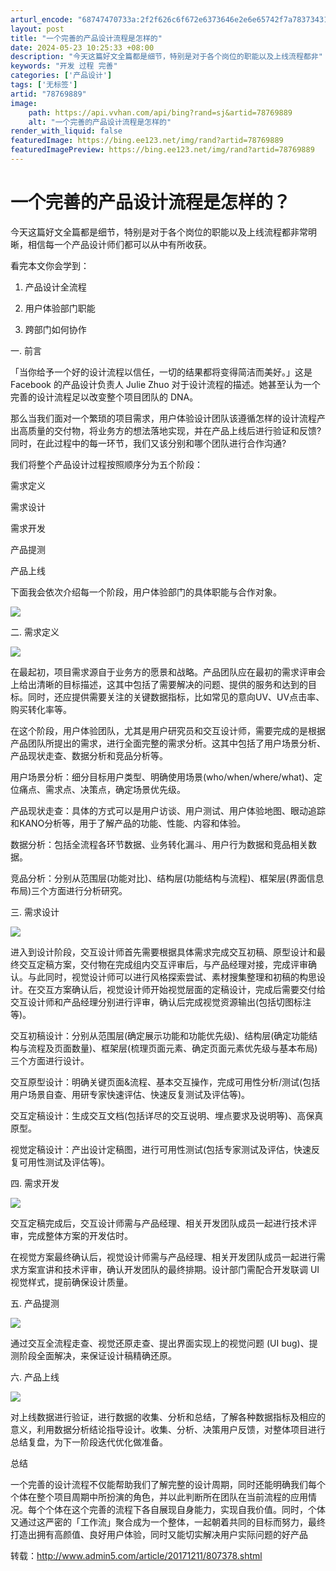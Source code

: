 ```yaml
---
arturl_encode: "68747470733a:2f2f626c6f672e6373646e2e6e65742f7a7837343135393633:2f61727469636c652f64657461696c732f3738373639383839"
layout: post
title: "一个完善的产品设计流程是怎样的"
date: 2024-05-23 10:25:33 +08:00
description: "今天这篇好文全篇都是细节，特别是对于各个岗位的职能以及上线流程都非"
keywords: "开发 过程 完善"
categories: ['产品设计']
tags: ['无标签']
artid: "78769889"
image:
    path: https://api.vvhan.com/api/bing?rand=sj&artid=78769889
    alt: "一个完善的产品设计流程是怎样的"
render_with_liquid: false
featuredImage: https://bing.ee123.net/img/rand?artid=78769889
featuredImagePreview: https://bing.ee123.net/img/rand?artid=78769889
---
```


# 一个完善的产品设计流程是怎样的？

今天这篇好文全篇都是细节，特别是对于各个岗位的职能以及上线流程都非常明晰，相信每一个产品设计师们都可以从中有所收获。

看完本文你会学到：

1. 产品设计全流程

2. 用户体验部门职能

3. 跨部门如何协作

一. 前言

「当你给予一个好的设计流程以信任，一切的结果都将变得简洁而美好。」这是 Facebook 的产品设计负责人 Julie Zhuo 对于设计流程的描述。她甚至认为一个完善的设计流程足以改变整个项目团队的 DNA。

那么当我们面对一个繁琐的项目需求，用户体验设计团队该遵循怎样的设计流程产出高质量的交付物，将业务方的想法落地实现，并在产品上线后进行验证和反馈?同时，在此过程中的每一环节，我们又该分别和哪个团队进行合作沟通?

我们将整个产品设计过程按照顺序分为五个阶段：

需求定义

需求设计

需求开发

产品提测

产品上线

下面我会依次介绍每一个阶段，用户体验部门的具体职能与合作对象。

![](https://img-blog.csdn.net/20171211101044930?watermark/2/text/aHR0cDovL2Jsb2cuY3Nkbi5uZXQveng3NDE1OTYz/font/5a6L5L2T/fontsize/400/fill/I0JBQkFCMA==/dissolve/70/gravity/Center)

  

二. 需求定义

![](https://img-blog.csdn.net/20171211101143397?watermark/2/text/aHR0cDovL2Jsb2cuY3Nkbi5uZXQveng3NDE1OTYz/font/5a6L5L2T/fontsize/400/fill/I0JBQkFCMA==/dissolve/70/gravity/Center)

  

在最起初，项目需求源自于业务方的愿景和战略。产品团队应在最初的需求评审会上给出清晰的目标描述，这其中包括了需要解决的问题、提供的服务和达到的目标。同时，还应提供需要关注的关键数据指标，比如常见的意向UV、UV点击率、购买转化率等。

在这个阶段，用户体验团队，尤其是用户研究员和交互设计师，需要完成的是根据产品团队所提出的需求，进行全面完整的需求分析。这其中包括了用户场景分析、产品现状走查、数据分析和竞品分析等。

用户场景分析：细分目标用户类型、明确使用场景(who/when/where/what)、定位痛点、需求点、决策点，确定场景优先级。

产品现状走查：具体的方式可以是用户访谈、用户测试、用户体验地图、眼动追踪和KANO分析等，用于了解产品的功能、性能、内容和体验。

数据分析：包括全流程各环节数据、业务转化漏斗、用户行为数据和竞品相关数据。

竞品分析：分别从范围层(功能对比)、结构层(功能结构与流程)、框架层(界面信息布局)三个方面进行分析研究。

三. 需求设计

![](https://img-blog.csdn.net/20171211101306830?watermark/2/text/aHR0cDovL2Jsb2cuY3Nkbi5uZXQveng3NDE1OTYz/font/5a6L5L2T/fontsize/400/fill/I0JBQkFCMA==/dissolve/70/gravity/Center)

  

进入到设计阶段，交互设计师首先需要根据具体需求完成交互初稿、原型设计和最终交互定稿方案，交付物在完成组内交互评审后，与产品经理对接，完成评审确认。与此同时，视觉设计师可以进行风格探索尝试、素材搜集整理和初稿的构思设计。在交互方案确认后，视觉设计师开始视觉层面的定稿设计，完成后需要交付给交互设计师和产品经理分别进行评审，确认后完成视觉资源输出(包括切图标注等)。

交互初稿设计：分别从范围层(确定展示功能和功能优先级)、结构层(确定功能结构与流程及页面数量)、框架层(梳理页面元素、确定页面元素优先级与基本布局)三个方面进行设计。

交互原型设计：明确关键页面&流程、基本交互操作，完成可用性分析/测试(包括用户场景自查、用研专家快速评估、快速反复测试及评估等)。

交互定稿设计：生成交互文档(包括详尽的交互说明、埋点要求及说明等)、高保真原型。

视觉定稿设计：产出设计定稿图，进行可用性测试(包括专家测试及评估，快速反复可用性测试及评估等)。

四. 需求开发

![](https://img-blog.csdn.net/20171211101321846?watermark/2/text/aHR0cDovL2Jsb2cuY3Nkbi5uZXQveng3NDE1OTYz/font/5a6L5L2T/fontsize/400/fill/I0JBQkFCMA==/dissolve/70/gravity/Center)
  

交互定稿完成后，交互设计师需与产品经理、相关开发团队成员一起进行技术评审，完成整体方案的开发估时。

在视觉方案最终确认后，视觉设计师需与产品经理、相关开发团队成员一起进行需求方案宣讲和技术评审，确认开发团队的最终排期。设计部门需配合开发联调 UI 视觉样式，提前确保设计质量。

五. 产品提测

![](https://img-blog.csdn.net/20171211101338813?watermark/2/text/aHR0cDovL2Jsb2cuY3Nkbi5uZXQveng3NDE1OTYz/font/5a6L5L2T/fontsize/400/fill/I0JBQkFCMA==/dissolve/70/gravity/Center)
  

通过交互全流程走查、视觉还原走查、提出界面实现上的视觉问题 (UI bug)、提测阶段全面解决，来保证设计稿精确还原。

六. 产品上线

![](https://img-blog.csdn.net/20171211101351002?watermark/2/text/aHR0cDovL2Jsb2cuY3Nkbi5uZXQveng3NDE1OTYz/font/5a6L5L2T/fontsize/400/fill/I0JBQkFCMA==/dissolve/70/gravity/Center)
  

对上线数据进行验证，进行数据的收集、分析和总结，了解各种数据指标及相应的意义，利用数据分析结论指导设计。收集、分析、决策用户反馈，对整体项目进行总结复盘，为下一阶段迭代优化做准备。

总结

一个完善的设计流程不仅能帮助我们了解完整的设计周期，同时还能明确我们每个个体在整个项目周期中所扮演的角色，并以此判断所在团队在当前流程的应用情况。每个个体在这个完善的流程下各自展现自身能力，实现自我价值。同时，个体又通过这严密的「工作流」聚合成为一个整体，一起朝着共同的目标而努力，最终打造出拥有高颜值、良好用户体验，同时又能切实解决用户实际问题的好产品

转载：http://www.admin5.com/article/20171211/807378.shtml